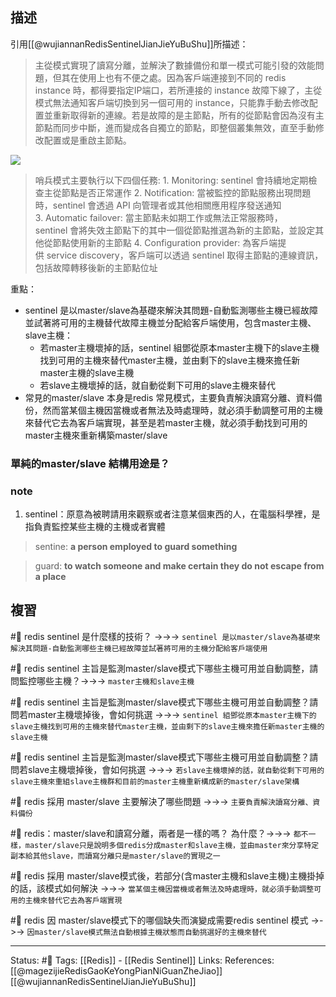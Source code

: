 ## 描述

引用[[@wujiannanRedisSentinelJianJieYuBuShu]]所描述：
> 主從模式實現了讀寫分離，並解決了數據備份和單一模式可能引發的效能問題，但其在使用上也有不便之處。因為客戶端連接到不同的 redis instance 時，都得要指定IP端口，若所連接的 instance 故障下線了，主從模式無法通知客戶端切換到另一個可用的 instance，只能靠手動去修改配置並重新取得新的連線。若是故障的是主節點，所有的從節點會因為沒有主節點而同步中斷，進而變成各自獨立的節點，即整個叢集無效，直至手動修改配置或是重啟主節點。

![](https://www.tpisoftware.com/tpu/File/html/202009/20200918141416/images/20200917173700.png)

> 哨兵模式主要執行以下四個任務:
> 1. Monitoring: sentinel 會持續地定期檢查主從節點是否正常運作
> 2. Notification: 當被監控的節點服務出現問題時，sentinel 會透過 API 向管理者或其他相關應用程序發送通知
> 3. Automatic failover: 當主節點未如期工作或無法正常服務時，sentinel 會將失效主節點下的其中一個從節點推選為新的主節點，並設定其他從節點使用新的主節點
> 4. Configuration provider: 為客戶端提供 service discovery，客戶端可以透過 sentinel 取得主節點的連線資訊，包括故障轉移後新的主節點位址

重點：
- sentinel 是以master/slave為基礎來解決其問題-自動監測哪些主機已經故障並試著將可用的主機替代故障主機並分配給客戶端使用，包含master主機、slave主機：
	- 若master主機壞掉的話，sentinel 組鄧從原本master主機下的slave主機找到可用的主機來替代master主機，並由剩下的slave主機來擔任新master主機的slave主機
	- 若slave主機壞掉的話，就自動從剩下可用的slave主機來替代
- 常見的master/slave 本身是redis 常見模式，主要負責解決讀寫分離、資料備份，然而當某個主機因當機或者無法及時處理時，就必須手動調整可用的主機來替代它去為客戶端實現，甚至是若master主機，就必須手動找到可用的master主機來重新構築master/slave

### 單純的master/slave 結構用途是？


### note
1. sentinel：原意為被聘請用來觀察或者注意某個東西的人，在電腦科學裡，是指負責監控某些主機的主機或者實體

> sentine:  **a person employed to guard something**

> guard: **to watch someone and make certain they do not escape from a place**

## 複習
#🧠 redis sentinel 是什麼樣的技術？ ->->-> `sentinel 是以master/slave為基礎來解決其問題-自動監測哪些主機已經故障並試著將可用的主機分配給客戶端使用`
<!--SR:!2023-02-19,161,250-->

#🧠 redis sentinel 主旨是監測master/slave模式下哪些主機可用並自動調整，請問監控哪些主機？->->-> `master主機和slave主機`
<!--SR:!2023-03-26,185,250-->

#🧠 redis sentinel 主旨是監測master/slave模式下哪些主機可用並自動調整？請問若master主機壞掉後，會如何挑選 ->->-> `sentinel 組鄧從原本master主機下的slave主機找到可用的主機來替代master主機，並由剩下的slave主機來擔任新master主機的slave主機`
<!--SR:!2023-03-24,184,250-->

#🧠 redis sentinel 主旨是監測master/slave模式下哪些主機可用並自動調整？請問若slave主機壞掉後，會如何挑選 ->->-> `若slave主機壞掉的話，就自動從剩下可用的slave主機來重組slave主機群和目前的master主機重新構成新的master/slave架構`
<!--SR:!2022-11-22,105,250-->

#🧠 redis 採用 master/slave 主要解決了哪些問題  ->->-> `主要負責解決讀寫分離、資料備份`
<!--SR:!2022-09-26,3,250-->

#🧠 redis：master/slave和讀寫分離，兩者是一樣的嗎？ 為什麼？->->-> `都不一樣，master/slave只是說明多個redis分成master和slave主機，並由master來分享特定副本給其他slave，而讀寫分離只是master/slave的實現之一`
<!--SR:!2022-09-26,3,250-->

#🧠 redis 採用 master/slave模式後，若部分(含master主機和slave主機)主機掛掉的話，該模式如何解決 ->->-> `當某個主機因當機或者無法及時處理時，就必須手動調整可用的主機來替代它去為客戶端實現`
<!--SR:!2022-12-19,122,250-->

#🧠 redis 因 master/slave模式下的哪個缺失而演變成需要redis sentinel 模式  ->->-> `因master/slave模式無法自動根據主機狀態而自動挑選好的主機來替代`
<!--SR:!2023-02-27,165,250-->

---
Status: #🌱 
Tags:
[[Redis]] - [[Redis Sentinel]]
Links:
References:
[[@magezijieRedisGaoKeYongPianNiGuanZheJiao]]
[[@wujiannanRedisSentinelJianJieYuBuShu]]
